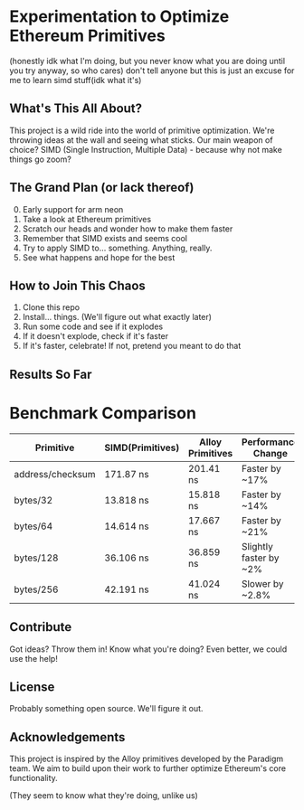 # Experimentation to Optimize Ethereum Primitives

(honestly idk what I'm doing, but you never know what you are doing until you try anyway, so who cares)
don't tell anyone but this is just an excuse for me to learn simd stuff(idk what it's)

## What's This All About?

This project is a wild ride into the world of primitive optimization. We're throwing ideas at the wall and seeing what sticks. Our main weapon of choice? SIMD (Single Instruction, Multiple Data) - because why not make things go zoom?

## The Grand Plan (or lack thereof)
0. Early support for arm neon
1. Take a look at Ethereum primitives
2. Scratch our heads and wonder how to make them faster
3. Remember that SIMD exists and seems cool
4. Try to apply SIMD to... something. Anything, really.
5. See what happens and hope for the best


## How to Join This Chaos

1. Clone this repo
2. Install... things. (We'll figure out what exactly later)
3. Run some code and see if it explodes
4. If it doesn't explode, check if it's faster
5. If it's faster, celebrate! If not, pretend you meant to do that

## Results So Far
# Benchmark Comparison

| Primitive | SIMD(Primitives) | Alloy Primitives | Performance Change |
|-----------|-----------|--------------|--------------------|
| address/checksum | 171.87 ns | 201.41 ns | Faster by ~17% |
| bytes/32 | 13.818 ns | 15.818 ns | Faster by ~14% |
| bytes/64 | 14.614 ns | 17.667 ns | Faster by ~21% |
| bytes/128 | 36.106 ns | 36.859 ns | Slightly faster by ~2% |
| bytes/256 | 42.191 ns | 41.024 ns | Slower by ~2.8% |


## Contribute

Got ideas? Throw them in! 
Know what you're doing? Even better, we could use the help!

## License

Probably something open source. We'll figure it out.

## Acknowledgements

This project is inspired by the Alloy primitives developed by the Paradigm team. We aim to build upon their work to further optimize Ethereum's core functionality.

(They seem to know what they're doing, unlike us)